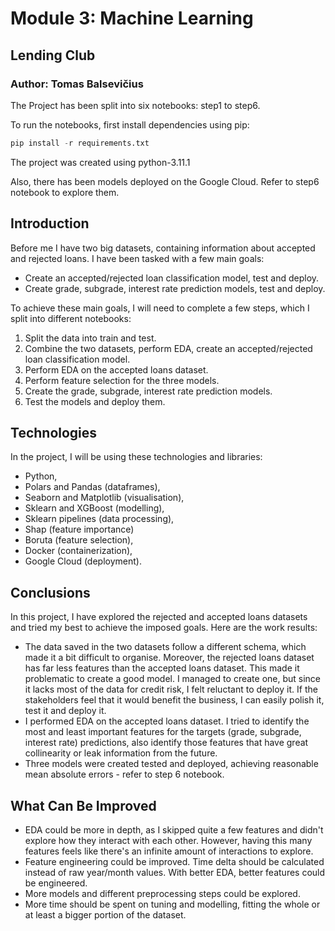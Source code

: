 # Module 3: Machine Learning

## Lending Club

### Author: Tomas Balsevičius

The Project has been split into six notebooks: step1 to step6.

To run the notebooks, first install dependencies using pip:

```Python
pip install -r requirements.txt
```
The project was created using python-3.11.1

Also, there has been models deployed on the Google Cloud. Refer to step6 notebook to explore them.

## Introduction

Before me I have two big datasets, containing information about accepted and rejected loans. I have been tasked with a few main goals:
- Create an accepted/rejected loan classification model, test and deploy.
- Create grade, subgrade, interest rate prediction models, test and deploy.

To achieve these main goals, I will need to complete a few steps, which I split into different notebooks:
1) Split the data into train and test.
2) Combine the two datasets, perform EDA, create an accepted/rejected loan classification model.
3) Perform EDA on the accepted loans dataset.
4) Perform feature selection for the three models.
5) Create the grade, subgrade, interest rate prediction models.
6) Test the models and deploy them.

## Technologies

In the project, I will be using these technologies and libraries:
- Python,
- Polars and Pandas (dataframes),
- Seaborn and Matplotlib (visualisation),
- Sklearn and XGBoost (modelling),
- Sklearn pipelines (data processing),
- Shap (feature importance)
- Boruta (feature selection),
- Docker (containerization),
- Google Cloud (deployment).

## Conclusions

In this project, I have explored the rejected and accepted loans datasets and tried my best to achieve the imposed goals. Here are the work results:

 - The data saved in the two datasets follow a different schema, which made it a bit difficult to organise. Moreover, the rejected loans dataset has far less features than the accepted loans dataset. This made it problematic to create a good model. I managed to create one, but since it lacks most of the data for credit risk, I felt reluctant to deploy it. If the stakeholders feel that it would benefit the business, I can easily polish it, test it and deploy it.
 - I performed EDA on the accepted loans dataset. I tried to identify the most and least important features for the targets (grade, subgrade, interest rate) predictions, also identify those features that have great collinearity or leak information from the future.
 - Three models were created tested and deployed, achieving reasonable mean absolute errors - refer to step 6 notebook.

## What Can Be Improved

 - EDA could be more in depth, as I skipped quite a few features and didn't explore how they interact with each other. However, having this many features feels like there's an infinite amount of interactions to explore.
- Feature engineering could be improved. Time delta should be calculated instead of raw year/month values. With better EDA, better features could be engineered.
- More models and different preprocessing steps could be explored.
- More time should be spent on tuning and modelling, fitting the whole or at least a bigger portion of the dataset.
